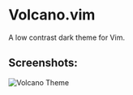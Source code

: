 # Volcano.vim

A low contrast dark theme for Vim.

## Screenshots:

![Volcano Theme](https://raw.githubusercontent.com/VernonGrant/volcano.vim/main/images/screenshot.jpg "Volcano theme for Vim")
